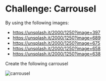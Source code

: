 # Challenge: Carrousel

By using the following images:

- https://unsplash.it/2000/1250?image=397
- https://unsplash.it/2000/1250?image=689
- https://unsplash.it/2000/1250?image=675
- https://unsplash.it/2000/1250?image=658
- https://unsplash.it/2000/1250?image=638

Create the following carrousel

![carrousel](img/carrousel.gif)